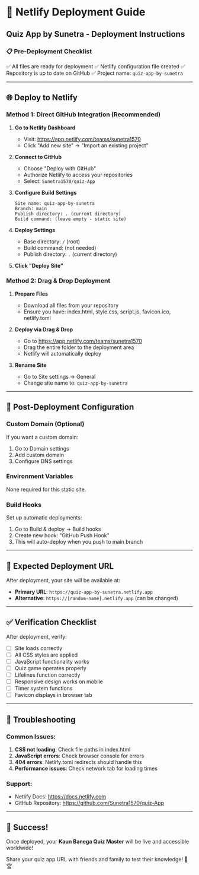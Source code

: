 # 🚀 Netlify Deployment Guide
## Quiz App by Sunetra - Deployment Instructions

### 📋 Pre-Deployment Checklist
✅ All files are ready for deployment
✅ Netlify configuration file created
✅ Repository is up to date on GitHub
✅ Project name: `quiz-app-by-sunetra`

---

## 🌐 Deploy to Netlify

### Method 1: Direct GitHub Integration (Recommended)

1. **Go to Netlify Dashboard**
   - Visit: https://app.netlify.com/teams/sunetra1570
   - Click "Add new site" → "Import an existing project"

2. **Connect to GitHub**
   - Choose "Deploy with GitHub"
   - Authorize Netlify to access your repositories
   - Select: `Sunetra1570/quiz-App`

3. **Configure Build Settings**
   ```
   Site name: quiz-app-by-sunetra
   Branch: main
   Publish directory: . (current directory)
   Build command: (leave empty - static site)
   ```

4. **Deploy Settings**
   - Base directory: `/` (root)
   - Build command: (not needed)
   - Publish directory: `.` (current directory)

5. **Click "Deploy Site"**

### Method 2: Drag & Drop Deployment

1. **Prepare Files**
   - Download all files from your repository
   - Ensure you have: index.html, style.css, script.js, favicon.ico, netlify.toml

2. **Deploy via Drag & Drop**
   - Go to https://app.netlify.com/teams/sunetra1570
   - Drag the entire folder to the deployment area
   - Netlify will automatically deploy

3. **Rename Site**
   - Go to Site settings → General
   - Change site name to: `quiz-app-by-sunetra`

---

## 🔧 Post-Deployment Configuration

### Custom Domain (Optional)
If you want a custom domain:
1. Go to Domain settings
2. Add custom domain
3. Configure DNS settings

### Environment Variables
None required for this static site.

### Build Hooks
Set up automatic deployments:
1. Go to Build & deploy → Build hooks
2. Create new hook: "GitHub Push Hook"
3. This will auto-deploy when you push to main branch

---

## 🎯 Expected Deployment URL
After deployment, your site will be available at:
- **Primary URL**: `https://quiz-app-by-sunetra.netlify.app`
- **Alternative**: `https://[random-name].netlify.app` (can be changed)

---

## ✅ Verification Checklist

After deployment, verify:
- [ ] Site loads correctly
- [ ] All CSS styles are applied
- [ ] JavaScript functionality works
- [ ] Quiz game operates properly
- [ ] Lifelines function correctly
- [ ] Responsive design works on mobile
- [ ] Timer system functions
- [ ] Favicon displays in browser tab

---

## 🐛 Troubleshooting

### Common Issues:
1. **CSS not loading**: Check file paths in index.html
2. **JavaScript errors**: Check browser console for errors
3. **404 errors**: Netlify.toml redirects should handle this
4. **Performance issues**: Check network tab for loading times

### Support:
- Netlify Docs: https://docs.netlify.com
- GitHub Repository: https://github.com/Sunetra1570/quiz-App

---

## 🎉 Success!
Once deployed, your **Kaun Banega Quiz Master** will be live and accessible worldwide!

Share your quiz app URL with friends and family to test their knowledge! 🧠🏆